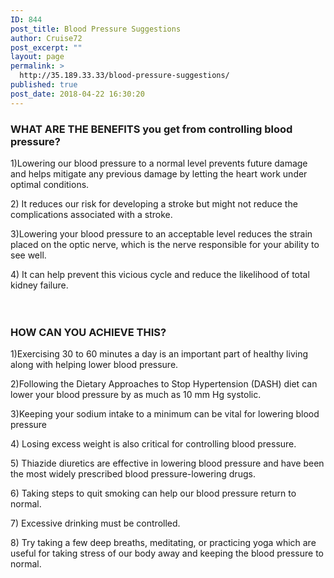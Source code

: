 ```yaml
---
ID: 844
post_title: Blood Pressure Suggestions
author: Cruise72
post_excerpt: ""
layout: page
permalink: >
  http://35.189.33.33/blood-pressure-suggestions/
published: true
post_date: 2018-04-22 16:30:20
---
```

<h3>WHAT ARE THE BENEFITS you get from controlling blood pressure?</h3>		
		<p>1)Lowering our blood pressure to a normal level prevents future damage and helps mitigate any previous damage by letting the heart work under optimal conditions.</p><p>2) It reduces our risk for developing a stroke but might not reduce the complications associated with a stroke. </p><p>3)Lowering your blood pressure to an acceptable level reduces the strain placed on the optic nerve, which is the nerve responsible for your ability to see well.</p><p>4) It can help prevent this vicious cycle and reduce the likelihood of total kidney failure.</p><p style="color: #333333; font-family: q_serif, Georgia, Times, 'Times New Roman', 'Hiragino Kaku Gothic Pro', Meiryo, serif; font-size: 16px; font-style: normal; font-weight: 400; text-transform: none;"> </p>		
			<h3>HOW CAN YOU ACHIEVE THIS?</h3>		
		<p>1)Exercising 30 to 60 minutes a day is an important part of healthy living along with helping lower blood pressure.</p><p>2)Following the Dietary Approaches to Stop Hypertension (DASH) diet can lower your blood pressure by as much as 10 mm Hg systolic.</p><p>3)Keeping your sodium intake to a minimum can be vital for lowering blood pressure</p><p>4) Losing excess weight is also critical for controlling blood pressure.</p><p>5) Thiazide diuretics are effective in lowering blood pressure and have been the most widely prescribed blood pressure-lowering drugs.</p><p>6) Taking steps to quit smoking can help our blood pressure return to normal.</p><p>7) Excessive drinking must be controlled.</p><p>8) Try taking a few deep breaths, meditating, or practicing yoga which are useful for taking stress of our body away and keeping the blood pressure to normal.<br /></p>